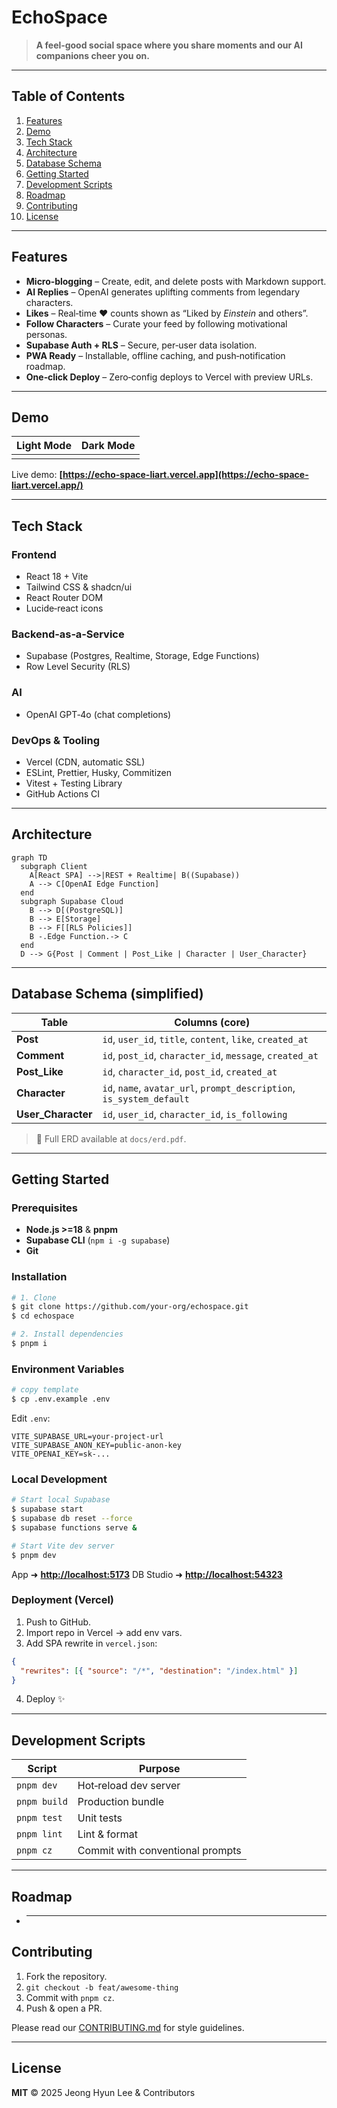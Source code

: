 # EchoSpace

> **A feel‑good social space where you share moments and our AI companions cheer you on.**

---

&#x20;&#x20;

## Table of Contents

1. [Features](#features)
2. [Demo](#demo)
3. [Tech Stack](#tech-stack)
4. [Architecture](#architecture)
5. [Database Schema](#database-schema)
6. [Getting Started](#getting-started)
7. [Development Scripts](#development-scripts)
8. [Roadmap](#roadmap)
9. [Contributing](#contributing)
10. [License](#license)

---

## Features

- **Micro‑blogging** – Create, edit, and delete posts with Markdown support.
- **AI Replies** – OpenAI generates uplifting comments from legendary characters.
- **Likes** – Real‑time ♥︎ counts shown as “Liked by _Einstein_ and others”.
- **Follow Characters** – Curate your feed by following motivational personas.
- **Supabase Auth + RLS** – Secure, per‑user data isolation.
- **PWA Ready** – Installable, offline caching, and push‑notification roadmap.
- **One‑click Deploy** – Zero‑config deploys to Vercel with preview URLs.

---

## Demo

| Light Mode | Dark Mode |
| ---------- | --------- |
|            |           |

Live demo: **[https://echo-space-liart.vercel.app](https://echo-space-liart.vercel.app/)**

---

## Tech Stack

### Frontend

- React 18 + Vite
- Tailwind CSS & shadcn/ui
- React Router DOM
- Lucide‑react icons

### Backend‑as‑a‑Service

- Supabase (Postgres, Realtime, Storage, Edge Functions)
- Row Level Security (RLS)

### AI

- OpenAI GPT‑4o (chat completions)

### DevOps & Tooling

- Vercel (CDN, automatic SSL)
- ESLint, Prettier, Husky, Commitizen
- Vitest + Testing Library
- GitHub Actions CI

---

## Architecture

```mermaid
graph TD
  subgraph Client
    A[React SPA] -->|REST + Realtime| B((Supabase))
    A --> C[OpenAI Edge Function]
  end
  subgraph Supabase Cloud
    B --> D[(PostgreSQL)]
    B --> E[Storage]
    B --> F[[RLS Policies]]
    B -.Edge Function.-> C
  end
  D --> G{Post | Comment | Post_Like | Character | User_Character}
```

---

## Database Schema (simplified)

| Table              | Columns (core)                                                        |
| ------------------ | --------------------------------------------------------------------- |
| **Post**           | `id`, `user_id`, `title`, `content`, `like`, `created_at`             |
| **Comment**        | `id`, `post_id`, `character_id`, `message`, `created_at`              |
| **Post_Like**      | `id`, `character_id`, `post_id`, `created_at`                         |
| **Character**      | `id`, `name`, `avatar_url`, `prompt_description`, `is_system_default` |
| **User_Character** | `id`, `user_id`, `character_id`, `is_following`                       |

> 📄 Full ERD available at `docs/erd.pdf`.

---

## Getting Started

### Prerequisites

- **Node.js >=18** & **pnpm**
- **Supabase CLI** (`npm i -g supabase`)
- **Git**

### Installation

```bash
# 1. Clone
$ git clone https://github.com/your-org/echospace.git
$ cd echospace

# 2. Install dependencies
$ pnpm i
```

### Environment Variables

```bash
# copy template
$ cp .env.example .env
```

Edit `.env`:

```env
VITE_SUPABASE_URL=your-project-url
VITE_SUPABASE_ANON_KEY=public-anon-key
VITE_OPENAI_KEY=sk-...
```

### Local Development

```bash
# Start local Supabase
$ supabase start
$ supabase db reset --force
$ supabase functions serve &

# Start Vite dev server
$ pnpm dev
```

App ➜ **[http://localhost:5173](http://localhost:5173)**
DB Studio ➜ **[http://localhost:54323](http://localhost:54323)**

### Deployment (Vercel)

1. Push to GitHub.
2. Import repo in Vercel → add env vars.
3. Add SPA rewrite in `vercel.json`:

```json
{
  "rewrites": [{ "source": "/*", "destination": "/index.html" }]
}
```

4. Deploy ✨

---

## Development Scripts

| Script       | Purpose                          |
| ------------ | -------------------------------- |
| `pnpm dev`   | Hot‑reload dev server            |
| `pnpm build` | Production bundle                |
| `pnpm test`  | Unit tests                       |
| `pnpm lint`  | Lint & format                    |
| `pnpm cz`    | Commit with conventional prompts |

---

## Roadmap

- ***

## Contributing

1. Fork the repository.
2. `git checkout -b feat/awesome‑thing`
3. Commit with `pnpm cz`.
4. Push & open a PR.

Please read our [CONTRIBUTING.md](CONTRIBUTING.md) for style guidelines.

---

## License

**MIT** © 2025 Jeong Hyun Lee & Contributors
